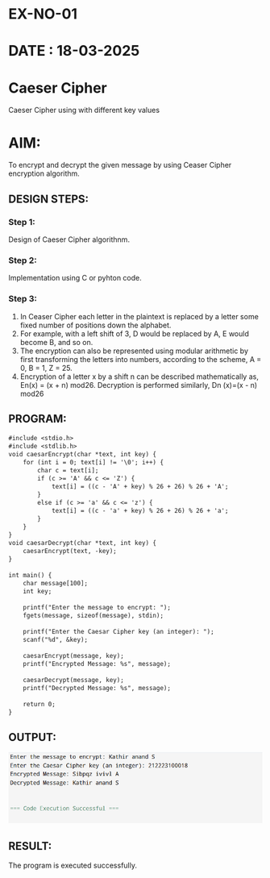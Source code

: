 # EX-NO-01
# DATE : 18-03-2025
# Caeser Cipher

Caeser Cipher using with different key values

# AIM:
To encrypt and decrypt the given message by using Ceaser Cipher encryption algorithm.

## DESIGN STEPS:
### Step 1:
Design of Caeser Cipher algorithnm.

### Step 2:
Implementation using C or pyhton code.

### Step 3:
1. In Ceaser Cipher each letter in the plaintext is replaced by a letter some fixed number of positions down the alphabet.
2. For example, with a left shift of 3, D would be replaced by A, E would become B, and so on.
3. The encryption can also be represented using modular arithmetic by first transforming the letters into numbers, according to the scheme, A = 0, B = 1, Z = 25.
4. Encryption of a letter x by a shift n can be described mathematically as, En(x) = (x + n) mod26.
Decryption is performed similarly, Dn (x)=(x - n) mod26
## PROGRAM:
```
#include <stdio.h>
#include <stdlib.h>
void caesarEncrypt(char *text, int key) {
    for (int i = 0; text[i] != '\0'; i++) {
        char c = text[i];
        if (c >= 'A' && c <= 'Z') {
            text[i] = ((c - 'A' + key) % 26 + 26) % 26 + 'A';
        }
        else if (c >= 'a' && c <= 'z') {
            text[i] = ((c - 'a' + key) % 26 + 26) % 26 + 'a';
        }
    }
}
void caesarDecrypt(char *text, int key) {
    caesarEncrypt(text, -key);
}

int main() {
    char message[100]; 
    int key;

    printf("Enter the message to encrypt: ");
    fgets(message, sizeof(message), stdin);

    printf("Enter the Caesar Cipher key (an integer): ");
    scanf("%d", &key);
    
    caesarEncrypt(message, key);
    printf("Encrypted Message: %s", message);

    caesarDecrypt(message, key);
    printf("Decrypted Message: %s", message);

    return 0;
}
```
## OUTPUT:
![OUTPUT](image.png)

## RESULT:
The program is executed successfully.
